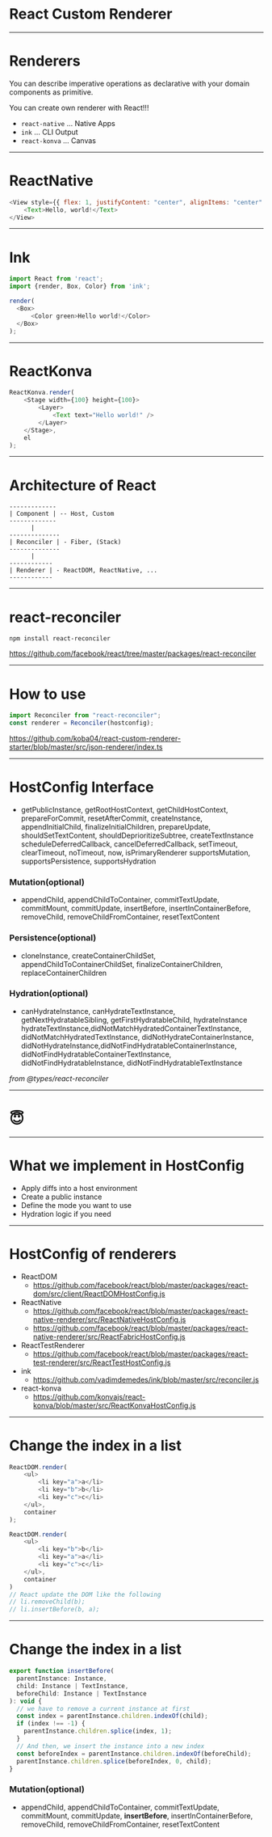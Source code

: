 <!-- note

-->

# React Custom Renderer

----------------------

<!-- note
Do you know `react-native`, `ink`, `react-konva`?

-->

# Renderers

You can describe imperative operations as declarative with your domain components as primitive.

You can create own renderer with React!!!

- `react-native` ... Native Apps
- `ink` ... CLI Output
- `react-konva` ... Canvas

----------------------

<!-- note

-->

# ReactNative

```js
<View style={{ flex: 1, justifyContent: "center", alignItems: "center" }}>
    <Text>Hello, world!</Text>
</View>
```

----------------------

<!-- note

-->

# Ink

```js
import React from 'react';
import {render, Box, Color} from 'ink';

render(
  <Box>
      <Color green>Hello world!</Color>
  </Box>
);
```

----------------------

<!-- note

-->

# ReactKonva

```js
ReactKonva.render(
    <Stage width={100} height={100}>
        <Layer>
            <Text text="Hello world!" />
        </Layer>
    </Stage>,
    el
);
```

---------------

<!-- note

-->

# Architecture of React

```text
-------------
| Component | -- Host, Custom
-------------
      |
--------------
| Reconciler | - Fiber, (Stack)
--------------
      |
------------
| Renderer | - ReactDOM, ReactNative, ...
------------
```

---------------

<!-- note

-->

# react-reconciler

```shell
npm install react-reconciler
```

https://github.com/facebook/react/tree/master/packages/react-reconciler


---------------

<!-- note

-->

# How to use

```js
import Reconciler from "react-reconciler";
const renderer = Reconciler(hostconfig);
```

https://github.com/koba04/react-custom-renderer-starter/blob/master/src/json-renderer/index.ts

---------------

<!-- note

-->

# HostConfig Interface

- getPublicInstance, getRootHostContext, getChildHostContext, prepareForCommit, resetAfterCommit, createInstance, appendInitialChild, finalizeInitialChildren, prepareUpdate, shouldSetTextContent, shouldDeprioritizeSubtree, createTextInstance scheduleDeferredCallback, cancelDeferredCallback, setTimeout, clearTimeout, noTimeout, now, isPrimaryRenderer supportsMutation, supportsPersistence, supportsHydration


### Mutation(optional)
- appendChild, appendChildToContainer, commitTextUpdate, commitMount, commitUpdate, insertBefore, insertInContainerBefore, removeChild, removeChildFromContainer,  resetTextContent


### Persistence(optional)
- cloneInstance, createContainerChildSet, appendChildToContainerChildSet, finalizeContainerChildren, replaceContainerChildren


### Hydration(optional)
- canHydrateInstance, canHydrateTextInstance, getNextHydratableSibling, getFirstHydratableChild, hydrateInstance hydrateTextInstance,didNotMatchHydratedContainerTextInstance, didNotMatchHydratedTextInstance, didNotHydrateContainerInstance, didNotHydrateInstance,didNotFindHydratableContainerInstance, didNotFindHydratableContainerTextInstance, didNotFindHydratableInstance, didNotFindHydratableTextInstance

*from @types/react-reconciler*

---------------

<!-- note

-->

# 😇

---------------

<!-- note

-->

# What we implement in HostConfig

- Apply diffs into a host environment
- Create a public instance
- Define the mode you want to use
- Hydration logic if you need

----------------------

<!-- note

-->

# HostConfig of renderers

- ReactDOM
    - https://github.com/facebook/react/blob/master/packages/react-dom/src/client/ReactDOMHostConfig.js
- ReactNative
    - https://github.com/facebook/react/blob/master/packages/react-native-renderer/src/ReactNativeHostConfig.js
    - https://github.com/facebook/react/blob/master/packages/react-native-renderer/src/ReactFabricHostConfig.js
- ReactTestRenderer
    - https://github.com/facebook/react/blob/master/packages/react-test-renderer/src/ReactTestHostConfig.js
- ink
    - https://github.com/vadimdemedes/ink/blob/master/src/reconciler.js
- react-konva
    - https://github.com/konvajs/react-konva/blob/master/src/ReactKonvaHostConfig.js

----------------------

<!-- note

-->

# Change the index in a list

```js
ReactDOM.render(
    <ul>
        <li key="a">a</li>
        <li key="b">b</li>
        <li key="c">c</li>
    </ul>,
    container
);

ReactDOM.render(
    <ul>
        <li key="b">b</li>
        <li key="a">a</li>
        <li key="c">c</li>
    </ul>,
    container
)
// React update the DOM like the following
// li.removeChild(b);
// li.insertBefore(b, a);
```

----------------------

<!-- note

-->

# Change the index in a list

```js
export function insertBefore(
  parentInstance: Instance,
  child: Instance | TextInstance,
  beforeChild: Instance | TextInstance
): void {
  // we have to remove a current instance at first
  const index = parentInstance.children.indexOf(child);
  if (index !== -1) {
    parentInstance.children.splice(index, 1);
  }
  // And then, we insert the instance into a new index
  const beforeIndex = parentInstance.children.indexOf(beforeChild);
  parentInstance.children.splice(beforeIndex, 0, child);
}
```

### Mutation(optional)
- appendChild, appendChildToContainer, commitTextUpdate, commitMount, commitUpdate, **insertBefore**, insertInContainerBefore, removeChild, removeChildFromContainer,  resetTextContent
